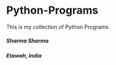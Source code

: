 # Python-Programs

This is my collection of Python Programs.
##### Sharma Sharma
##### Etawah,  India
